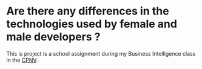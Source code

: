 # Are there any differences in the technologies used by female and male developers ?

This is project is a school assignment during my Business Intelligence class in the [CPNV](http://cpnv.ch/).

